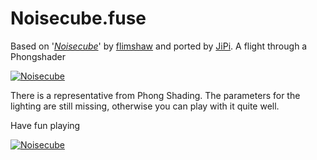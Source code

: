 # Noisecube.fuse


Based on '_[Noisecube](https://www.shadertoy.com/view/4sGBD1)_' by [flimshaw](https://www.shadertoy.com/user/flimshaw) and ported by [JiPi](../Profiles/JiPi.md). A flight through a Phongshader

[![Noisecube](https://user-images.githubusercontent.com/78935215/107971617-fded9600-6fb2-11eb-82dd-7630ff3c34bd.PNG)](https://github.com/nmbr73/Shadertoys/blob/main/AbstractShader/Noisecube.fuse)

There is a representative from Phong Shading. The parameters for the lighting are still missing, otherwise you can play with it quite well.

Have fun playing

[![Noisecube](https://user-images.githubusercontent.com/78935215/107973701-d64bfd00-6fb5-11eb-8052-5b9cb0e6ea43.gif)](https://www.shadertoy.com/embed/4sGBD1?gui=true&t=10&paused=true&muted=false)
